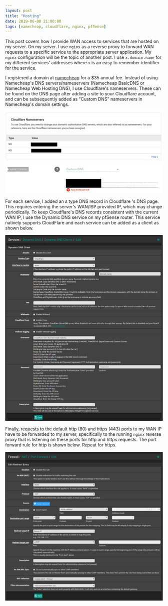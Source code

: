 ```yaml
---
layout: post
title: "Hosting"
date: 2019-06-08 21:00:00
tags: [namecheap, cloudflare, nginx, pfSense]
---
```


This post covers how I provide WAN access to services that are hosted on my server.  On my server. I use `nginx` as a reverse proxy to forward WAN requests to a specific service to the appropriate server application. My `nginx` configuration will be the topic of another post. I use `x.domain.name` for my different services' addresses where `x` is an easy to remember identifier for the service.  

I registered a domain at [namecheap](https://namecheap.com) for a $35 annual fee. Instead of using Namecheap's DNS servers/nameservers (Namecheap BasicDNS or Namecheap Web Hosting DNS), I use Cloudflare's nameservers. These can be found on the DNS page after adding a site to your Cloudflare account, and can be subsequently added as "Custom DNS" nameservers in Namecheap's domain settings.

![cloudflare](/static/img/cloudflare-1.png)
![namecheap](/static/img/namecheap-1.png)

For each service, I added an `A` type DNS record in Cloudflare 's DNS page.  This requires entering the server's WAN/ISP provided IP, which may change periodically. To keep Cloudflare's DNS records consistent with the current WAN IP, I use the Dynamic DNS service on my pfSense router.  This service natively supports CloudFlare and each service can be added as a client as shown below. 

![pfSense](/static/img/pfsense-1.png)

Finally, requests to the default http (80) and https (443) ports to my WAN IP have to be forwarded to my server, specifically to the running `nginx` reverse proxy that is listening on these ports for http and https requests. The port forward rule for http is shown below. Repeat for https.

![pfSense](/static/img/pfsense-2.png)





